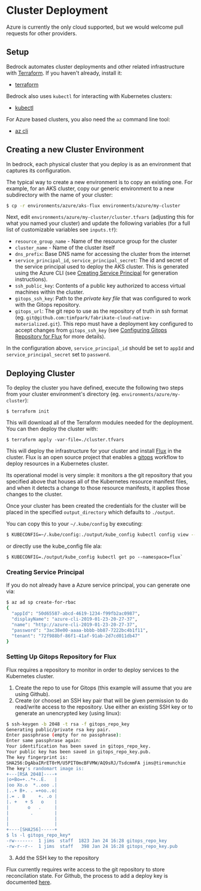 # Cluster Deployment

Azure is currently the only cloud supported, but we would welcome pull requests for other providers.

## Setup

Bedrock automates cluster deployments and other related infrastructure with [Terraform](https://www.terraform.io). If you haven't already, install it:

- [terraform](https://www.terraform.io/intro/getting-started/install.html)

Bedrock also uses `kubectl` for interacting with Kubernetes clusters:

- [kubectl](https://kubernetes.io/docs/tasks/tools/install-kubectl/)
 
For Azure based clusters, you also need the `az` command line tool:

- [az cli](https://docs.microsoft.com/en-us/cli/azure/install-azure-cli?view=azure-cli-latest)

## Creating a new Cluster Environment

In bedrock, each physical cluster that you deploy is as an environment that captures its configuration. 

The typical way to create a new environment is to copy an existing one. For example, for an AKS cluster, copy our generic environment to a new subdirectory with the name of your cluster:

```bash
$ cp -r environments/azure/aks-flux environments/azure/my-cluster
```

Next, edit `environments/azure/my-cluster/cluster.tfvars` (adjusting this for what you named your cluster) and update the following variables (for a full list of customizable variables see `inputs.tf`):

- `resource_group_name` - Name of the resource group for the cluster
- `cluster_name` - Name of the cluster itself
- `dns_prefix`: Base DNS name for accessing the cluster from the internet
- `service_principal_id`, `service_principal_secret`: The id and secret of the service principal used to deploy the AKS cluster.  This is generated using the Azure CLI (see [Creating Service Principal](#creating-service-principal) for generation instructions).
- `ssh_public_key`: Contents of a public key authorized to access virtual machines within the cluster.
- `gitops_ssh_key`: Path to the *private key file* that was configured to work with the Gitops repository.
- `gitops_url`: The git repo to use as the repository of truth in ssh format (eg. `git@github.com:timfpark/fabrikate-cloud-native-materialized.git`). This repo must have a deployment key configured to accept changes from `gitops_ssh_key` (see [Configuring Gitops Repository for Flux](#setting-up-gitops-repository-for-flux) for more details).

In the configuration above, `service_principal_id` should be set to `appId` and `service_principal_secret` set to `password`.

## Deploying Cluster

To deploy the cluster you have defined, execute the following two steps from your cluster environment's directory (eg. `environments/azure/my-cluster`):

```
$ terraform init
```

This will download all of the Terraform modules needed for the deployment.  You can then deploy the cluster with:

```
$ terraform apply -var-file=./cluster.tfvars
```

This will deploy the infrastructure for your cluster and install [Flux](https://github.com/weaveworks/flux)
in the cluster. Flux is an open source project that enables a [gitops](https://www.weave.works/blog/gitops-operations-by-pull-request) workflow to deploy resources in a Kubernetes cluster. 

Its operational model is very simple: it monitors a the git repository that you specified above that houses all of the Kubernetes resource
manifest files, and when it detects a change to those resource manifests, it applies those changes to the cluster. 

Once your cluster has been created the credentials for the cluster will be placed in the specified `output_directory` which defaults to `./output`. 

You can copy this to your `~/.kube/config` by executing:

```bash
$ KUBECONFIG=~/.kube/config:./output/kube_config kubectl config view --flatten > merged-config && mv merged-config ~/.kube/config
```

or directly use the kube_config file ala:

```
$ KUBECONFIG=./output/kube_config kubectl get po --namespace=flux` 
```

### Creating Service Principal

If you do not already have a Azure service principal, you can generate one via:

```bash
$ az ad sp create-for-rbac
{
  "appId": "50d65587-abcd-4619-1234-f99fb2ac0987",
  "displayName": "azure-cli-2019-01-23-20-27-37",
  "name": "http://azure-cli-2019-01-23-20-27-37",
  "password": "3ac38e00-aaaa-bbbb-bb87-7222bc4b1f11",
  "tenant": "72f988bf-86f1-41af-91ab-2d7cd011db47"
}
```

### Setting Up Gitops Repository for Flux

Flux requires a repository to monitor in order to deploy services to the Kubernetes cluster.  

1.  Create the repo to use for Gitops (this example will assume that you are using Github).
2.  Create (or choose) an SSH key pair that will be given permission to do read/write access to the repository.  Use either
an existing SSH key or to generate an unencrypted key (using linux):

```bash
$ ssh-keygen -b 2048 -t rsa -f gitops_repo_key
Generating public/private rsa key pair.
Enter passphrase (empty for no passphrase): 
Enter same passphrase again: 
Your identification has been saved in gitops_repo_key.
Your public key has been saved in gitops_repo_key.pub.
The key fingerprint is:
SHA256:DgAbaIRrET0rM/U5PIT0mcBFVMW/AQ9sRJ/TsdcmmFA jims@tiremunchie
The key's randomart image is:
+---[RSA 2048]----+
|o+Bo=+..*+..E.   |
|oo Xo.o  *..ooo .|
|..+ B+. . =+oo..o|
|.= . B     +. .o |
|. +   + S   o    |
|       o   .     |
|        .        |
|                 |
|                 |
+----[SHA256]-----+
$ ls -l gitops_repo_key*
-rw-------  1 jims  staff  1823 Jan 24 16:28 gitops_repo_key
-rw-r--r--  1 jims  staff   398 Jan 24 16:28 gitops_repo_key.pub
```

3.  Add the SSH key to the repository

Flux currently requires write access to the git repository to store reconcilation state. For Github, the process to add a deploy key is documented 
[here](https://help.github.com/articles/adding-a-new-ssh-key-to-your-github-account/).